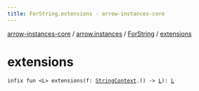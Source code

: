 ```yaml
---
title: ForString.extensions - arrow-instances-core
---
```


[arrow-instances-core](../../index.html) / [arrow.instances](../index.html) / [ForString](index.html) / [extensions](./extensions.html)

# extensions

`infix fun <L> extensions(f: `[`StringContext`](../-string-context.html)`.() -> `[`L`](extensions.html#L)`): `[`L`](extensions.html#L)